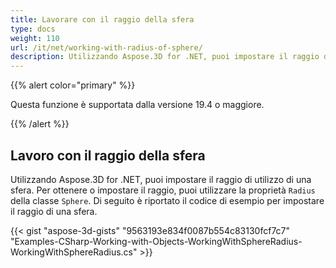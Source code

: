 ```yaml
---
title: Lavorare con il raggio della sfera
type: docs
weight: 110
url: /it/net/working-with-radius-of-sphere/
description: Utilizzando Aspose.3D for .NET, puoi impostare il raggio di utilizzo di una sfera. Per ottenere o impostare il raggio, è possibile utilizzare la proprietà Raggio della classe Sphere. Di seguito è riportato il codice di esempio per impostare il raggio di una sfera.
---
```

{{% alert color="primary" %}} 

Questa funzione è supportata dalla versione 19.4 o maggiore.

{{% /alert %}} 
##  **Lavoro con il raggio della sfera**
Utilizzando Aspose.3D for .NET, puoi impostare il raggio di utilizzo di una sfera. Per ottenere o impostare il raggio, puoi utilizzare la proprietà `Radius` della classe `Sphere`. Di seguito è riportato il codice di esempio per impostare il raggio di una sfera.

{{< gist "aspose-3d-gists" "9563193e834f0087b554c83130fcf7c7" "Examples-CSharp-Working-with-Objects-WorkingWithSphereRadius-WorkingWithSphereRadius.cs" >}}
